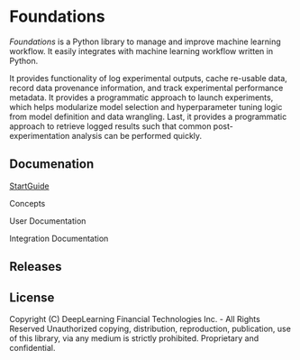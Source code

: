 # Foundations
*Foundations* is a Python library to manage and improve machine learning workflow. It easily integrates with machine learning workflow written in Python.

It provides functionality of log experimental outputs, cache re-usable data, record data provenance information, and track experimental performance metadata. It provides a programmatic approach to launch experiments, which helps modularize model selection and hyperparameter tuning logic from model definition and data wrangling. Last, it provides a programmatic approach to retrieve logged results such that common post-experimentation analysis can be performed quickly.

## Documenation

[StartGuide](STARTGUIDE.md)

Concepts

User Documentation

Integration Documentation

## Releases


## License

Copyright (C) DeepLearning Financial Technologies Inc. - All Rights Reserved
Unauthorized copying, distribution, reproduction, publication, use of this library, via any medium is strictly prohibited. Proprietary and confidential.
